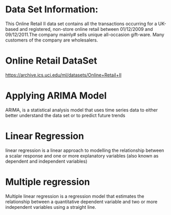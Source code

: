 # Data Set Information:

This Online Retail II data set contains all the transactions occurring for a UK-based and registered, non-store online retail between 01/12/2009 and 09/12/2011.The company mainly# sells unique all-occasion gift-ware. Many customers of the company are wholesalers.

# Online Retail DataSet
https://archive.ics.uci.edu/ml/datasets/Online+Retail+II

# Applying ARIMA Model
  ARIMA, is a statistical analysis model that uses time series data to either better understand the data set or to predict future trends

# Linear Regression
  linear regression is a linear approach to modelling the relationship between a scalar response and one or more explanatory variables 
  (also known as dependent and independent variables)
  
 # Multiple regression
   Multiple linear regression is a regression model that estimates the relationship between a quantitative dependent variable and two or more independent variables using a straight line.
